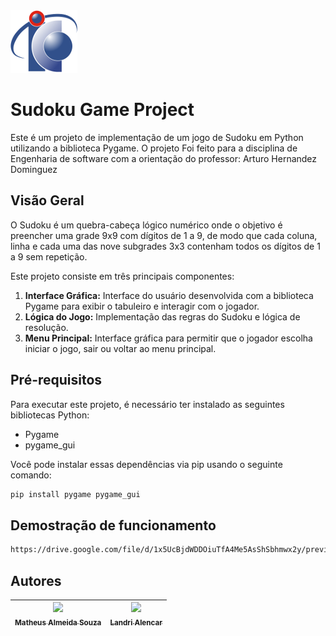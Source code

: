 <img src="/Assets/logoic.png" alt="Logo IC">

# Sudoku Game Project

Este é um projeto de implementação de um jogo de Sudoku em Python utilizando a biblioteca Pygame. O projeto Foi feito para a disciplina de Engenharia de software com a orientação do professor: Arturo Hernandez Dominguez

## Visão Geral

O Sudoku é um quebra-cabeça lógico numérico onde o objetivo é preencher uma grade 9x9 com dígitos de 1 a 9, de modo que cada coluna, linha e cada uma das nove subgrades 3x3 contenham todos os dígitos de 1 a 9 sem repetição.

Este projeto consiste em três principais componentes:

1. **Interface Gráfica:** Interface do usuário desenvolvida com a biblioteca Pygame para exibir o tabuleiro e interagir com o jogador.
2. **Lógica do Jogo:** Implementação das regras do Sudoku e lógica de resolução.
3. **Menu Principal:** Interface gráfica para permitir que o jogador escolha iniciar o jogo, sair ou voltar ao menu principal.

## Pré-requisitos

Para executar este projeto, é necessário ter instalado as seguintes bibliotecas Python:

- Pygame
- pygame_gui

Você pode instalar essas dependências via pip usando o seguinte comando:

```bash
pip install pygame pygame_gui
```

## Demostração de funcionamento

```bash
https://drive.google.com/file/d/1x5UcBjdWDDOiuTfA4Me5AsShSbhmwx2y/preview
```


## Autores

| [<img src="https://avatars.githubusercontent.com/u/112727821?v=4" width=115><br><sub>Matheus Almeida Souza</sub>](https://github.com/Wolfshohle) |  [<img src="https://avatars.githubusercontent.com/u/112990794?v=4" width=115><br><sub>Landri Alencar</sub>](https://github.com/LandriAlencars?tab=repositories) |
| :---: | :---: |
